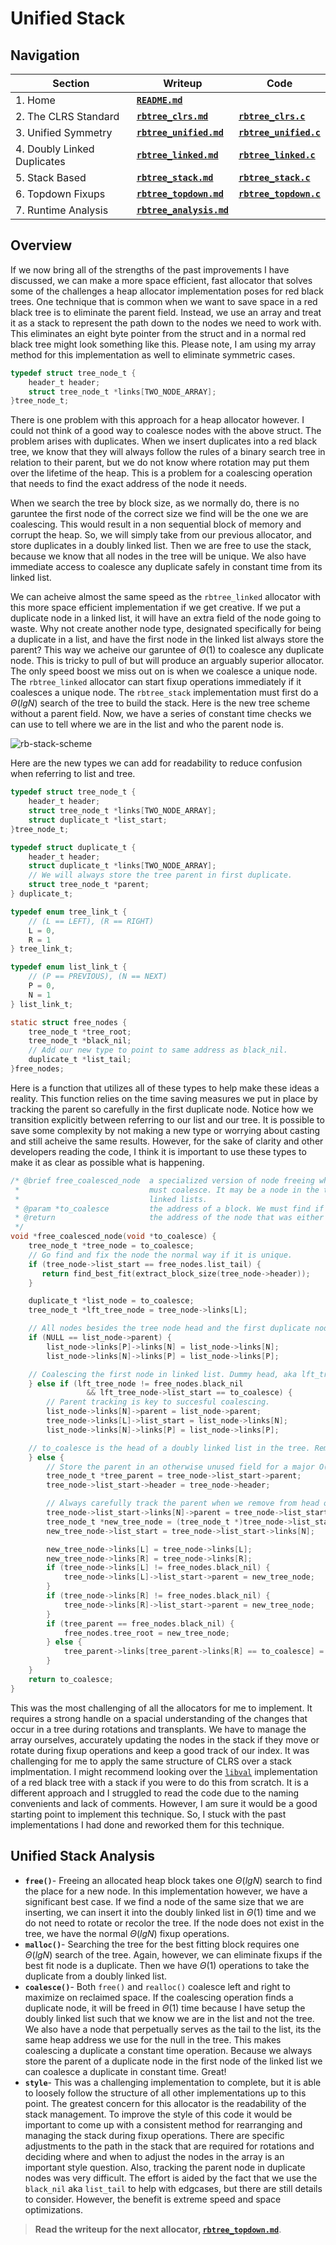 # Unified Stack

## Navigation

|Section|Writeup|Code|
|---           |---    |--- |
|1. Home|**[`README.md`](/README.md)**||
|2. The CLRS Standard|**[`rbtree_clrs.md`](/docs/rbtree_clrs.md)**|**[`rbtree_clrs.c`](/src/rbtree_clrs.c)**|
|3. Unified Symmetry|**[`rbtree_unified.md`](/docs/rbtree_unified.md)**|**[`rbtree_unified.c`](/src/rbtree_unified.c)**|
|4. Doubly Linked Duplicates|**[`rbtree_linked.md`](/docs/rbtree_linked.md)**|**[`rbtree_linked.c`](/src/rbtree_linked.c)**|
|5. Stack Based|**[`rbtree_stack.md`](/docs/rbtree_stack.md)**|**[`rbtree_stack.c`](/src/rbtree_stack.c)**|
|6. Topdown Fixups|**[`rbtree_topdown.md`](/docs/rbtree_topdown.md)**|**[`rbtree_topdown.c`](/src/rbtree_topdown.c)**|
|7. Runtime Analysis|**[`rbtree_analysis.md`](/docs/rbtree_analysis.md)**||

## Overview

If we now bring all of the strengths of the past improvements I have discussed, we can make a more space efficient, fast allocator that solves some of the challenges a heap allocator implementation poses for red black trees. One technique that is common when we want to save space in a red black tree is to eliminate the parent field. Instead, we use an array and treat it as a stack to represent the path down to the nodes we need to work with. This eliminates an eight byte pointer from the struct and in a normal red black tree might look something like this. Please note, I am using my array method for this implementation as well to eliminate symmetric cases.

```c
typedef struct tree_node_t {
    header_t header;
    struct tree_node_t *links[TWO_NODE_ARRAY];
}tree_node_t;
```

There is one problem with this approach for a heap allocator however. I could not think of a good way to coalesce nodes with the above struct. The problem arises with duplicates. When we insert duplicates into a red black tree, we know that they will always follow the rules of a binary search tree in relation to their parent, but we do not know where rotation may put them over the lifetime of the heap. This is a problem for a coalescing operation that needs to find the exact address of the node it needs.

When we search the tree by block size, as we normally do, there is no garuntee the first node of the correct size we find will be the one we are coalescing. This would result in a non sequential block of memory and corrupt the heap. So, we will simply take from our previous allocator, and store duplicates in a doubly linked list. Then we are free to use the stack, because we know that all nodes in the tree will be unique. We also have immediate access to coalesce any duplicate safely in constant time from its linked list.

We can acheive almost the same speed as the `rbtree_linked` allocator with this more space efficient implementation if we get creative. If we put a duplicate node in a linked list, it will have an extra field of the node going to waste. Why not create another node type, designated specifically for being a duplicate in a list, and have the first node in the linked list always store the parent? This way we acheive our garuntee of $\Theta(1)$ to coalesce any duplicate node. This is tricky to pull of but will produce an arguably superior allocator. The only speed boost we miss out on is when we coalesce a unique node. The `rbtree_linked` allocator can start fixup operations immediately if it coalesces a unique node. The `rbtree_stack` implementation must first do a $\Theta(lgN)$ search of the tree to build the stack. Here is the new tree scheme without a parent field. Now, we have a series of constant time checks we can use to tell where we are in the list and who the parent node is.

![rb-stack-scheme](/images/rb-duplicates-no-parent.png)

Here are the new types we can add for readability to reduce confusion when referring to list and tree.

```c
typedef struct tree_node_t {
    header_t header;
    struct tree_node_t *links[TWO_NODE_ARRAY];
    struct duplicate_t *list_start;
}tree_node_t;

typedef struct duplicate_t {
    header_t header;
    struct duplicate_t *links[TWO_NODE_ARRAY];
    // We will always store the tree parent in first duplicate.
    struct tree_node_t *parent;
} duplicate_t;

typedef enum tree_link_t {
    // (L == LEFT), (R == RIGHT)
    L = 0,
    R = 1
} tree_link_t;

typedef enum list_link_t {
    // (P == PREVIOUS), (N == NEXT)
    P = 0,
    N = 1
} list_link_t;

static struct free_nodes {
    tree_node_t *tree_root;
    tree_node_t *black_nil;
    // Add our new type to point to same address as black_nil.
    duplicate_t *list_tail;
}free_nodes;
```

Here is a function that utilizes all of these types to help make these ideas a reality. This function relies on the time saving measures we put in place by tracking the parent so carefully in the first duplicate node. Notice how we transition explicitly between referring to our list and our tree. It is possible to save some complexity by not making a new type or worrying about casting and still acheive the same results. However, for the sake of clarity and other developers reading the code, I think it is important to use these types to make it as clear as possible what is happening.

```c
/* @brief free_coalesced_node  a specialized version of node freeing when we find a neighbor we
 *                             must coalesce. It may be a node in the tree or a duplicate in our
 *                             linked lists.
 * @param *to_coalesce         the address of a block. We must find if it is in the tree or list.
 * @return                     the address of the node that was either in our tree or list.
 */
void *free_coalesced_node(void *to_coalesce) {
    tree_node_t *tree_node = to_coalesce;
    // Go find and fix the node the normal way if it is unique.
    if (tree_node->list_start == free_nodes.list_tail) {
       return find_best_fit(extract_block_size(tree_node->header));
    }

    duplicate_t *list_node = to_coalesce;
    tree_node_t *lft_tree_node = tree_node->links[L];

    // All nodes besides the tree node head and the first duplicate node have parent set to NULL.
    if (NULL == list_node->parent) {
        list_node->links[P]->links[N] = list_node->links[N];
        list_node->links[N]->links[P] = list_node->links[P];

    // Coalescing the first node in linked list. Dummy head, aka lft_tree_node, is to the left.
    } else if (lft_tree_node != free_nodes.black_nil
                 && lft_tree_node->list_start == to_coalesce) {
        // Parent tracking is key to succesful coalescing.
        list_node->links[N]->parent = list_node->parent;
        tree_node->links[L]->list_start = list_node->links[N];
        list_node->links[N]->links[P] = list_node->links[P];

    // to_coalesce is the head of a doubly linked list in the tree. Remove and make a new head.
    } else {
        // Store the parent in an otherwise unused field for a major O(1) coalescing speed boost.
        tree_node_t *tree_parent = tree_node->list_start->parent;
        tree_node->list_start->header = tree_node->header;

        // Always carefully track the parent when we remove from head or first list node.
        tree_node->list_start->links[N]->parent = tree_node->list_start->parent;
        tree_node_t *new_tree_node = (tree_node_t *)tree_node->list_start;
        new_tree_node->list_start = tree_node->list_start->links[N];

        new_tree_node->links[L] = tree_node->links[L];
        new_tree_node->links[R] = tree_node->links[R];
        if (tree_node->links[L] != free_nodes.black_nil) {
            tree_node->links[L]->list_start->parent = new_tree_node;
        }
        if (tree_node->links[R] != free_nodes.black_nil) {
            tree_node->links[R]->list_start->parent = new_tree_node;
        }
        if (tree_parent == free_nodes.black_nil) {
            free_nodes.tree_root = new_tree_node;
        } else {
            tree_parent->links[tree_parent->links[R] == to_coalesce] = new_tree_node;
        }
    }
    return to_coalesce;
}
```

This was the most challenging of all the allocators for me to implement. It requires a strong handle on a spacial understanding of the changes that occur in a tree during rotations and transplants. We have to manage the array ourselves, accurately updating the nodes in the stack if they move or rotate during fixup operations and keep a good track of our index. It was challenging for me to apply the same structure of CLRS over a stack implmentation. I might recommend looking over the [`libval`](https://adtinfo.org/libavl.html/Red_002dBlack-Trees.html) implementation of a red black tree with a stack if you were to do this from scratch. It is a different approach and I struggled to read the code due to the naming convenients and lack of comments. However, I am sure it would be a good starting point to implement this technique. So, I stuck with the past implementations I had done and reworked them for this technique.

## Unified Stack Analysis

- **`free()`**- Freeing an allocated heap block takes one $\Theta(lgN)$ search to find the place for a new node. In this implementation however, we have a significant best case. If we find a node of the same size that we are inserting, we can insert it into the doubly linked list in $\Theta(1)$ time and we do not need to rotate or recolor the tree. If the node does not exist in the tree, we have the normal $\Theta(lgN)$ fixup operations.
- **`malloc()`**- Searching the tree for the best fitting block requires one $\Theta(lgN)$ search of the tree. Again, however, we can eliminate fixups if the best fit node is a duplicate. Then we have $\Theta(1)$ operations to take the duplicate from a doubly linked list.
- **`coalesce()`**- Both `free()` and `realloc()` coalesce left and right to maximize on reclaimed space. If the coalescing operation finds a duplicate node, it will be freed in $\Theta(1)$ time because I have setup the doubly linked list such that we know we are in the list and not the tree. We also have a node that perpetually serves as the tail to the list, its the same heap address we use for the null in the tree. This makes coalescing a duplicate a constant time operation. Because we always store the parent of a duplicate node in the first node of the linked list we can coalesce a duplicate in constant time. Great!
- **`style`**- This was a challenging implementation to complete, but it is able to loosely follow the structure of all other implementations up to this point. The greatest concern for this allocator is the readability of the stack management. To improve the style of this code it would be important to come up with a consistent method for rearranging and managing the stack during fixup operations. There are specific adjustments to the path in the stack that are required for rotations and deciding where and when to adjust the nodes in the array is an important style question. Also, tracking the parent node in duplicate nodes was very difficult. The effort is aided by the fact that we use the `black_nil` aka `list_tail` to help with edgcases, but there are still details to consider. However, the benefit is extreme speed and space optimizations.

> **Read the writeup for the next allocator, [`rbtree_topdown.md`](/docs/rbtree_topdown.md)**.

